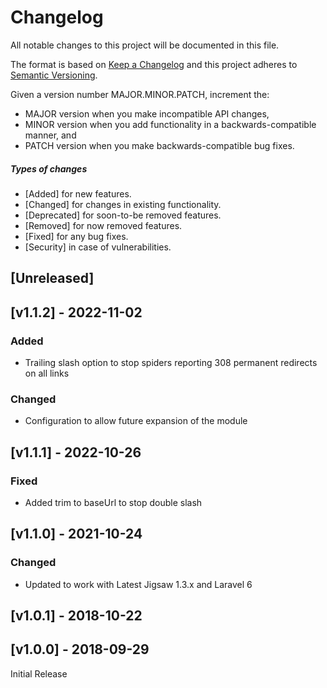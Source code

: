 # Changelog

All notable changes to this project will be documented in this file.

The format is based on [Keep a Changelog](http://keepachangelog.com/en/1.0.0/)
and this project adheres to [Semantic Versioning](http://semver.org/spec/v2.0.0.html).

Given a version number MAJOR.MINOR.PATCH, increment the:

* MAJOR version when you make incompatible API changes,
* MINOR version when you add functionality in a backwards-compatible manner, and
* PATCH version when you make backwards-compatible bug fixes.

##### Types of changes
* [Added] for new features.
* [Changed] for changes in existing functionality.
* [Deprecated] for soon-to-be removed features.
* [Removed] for now removed features.
* [Fixed] for any bug fixes.
* [Security] in case of vulnerabilities.


## [Unreleased]

## [v1.1.2] - 2022-11-02
### Added
- Trailing slash option to stop spiders reporting 308 permanent redirects on all links

### Changed
- Configuration to allow future expansion of the module


## [v1.1.1] - 2022-10-26
### Fixed
- Added trim to baseUrl to stop double slash


## [v1.1.0] - 2021-10-24
### Changed
- Updated to work with Latest Jigsaw 1.3.x and Laravel 6


## [v1.0.1] - 2018-10-22

## [v1.0.0] - 2018-09-29
Initial Release